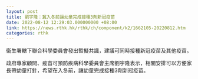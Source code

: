```yaml
---
layout: post
title: 劉宇隆：冀入冬前讓幼童完成接種3劑新冠疫苗
date: 2022-08-12 12:29:03.000000000 +08:00
link: https://news.rthk.hk/rthk/ch/component/k2/1662105-20220812.htm
categories: rthk
---
```


衞生署轄下聯合科學委員會發出暫擬共識，建議可同時接種新冠疫苗及其他疫苗。

政府專家顧問、疫苗可預防疾病科學委員會主席劉宇隆表示，相關安排可以方便家長帶幼童打針，希望在入冬前，讓幼童完成接種3劑新冠疫苗。
